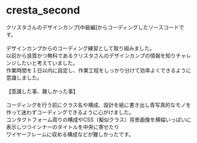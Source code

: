 # cresta_second
クリスタさんのデザインカンプ[中級編]からコーディングしたソースコードです。<br>
<br>
デザインカンプからのコーディング練習として取り組みました。<br>
以前から良質かつ無料であるクリスタさんのデザインカンプの情報を知りチャレンジしたいと考えていました。<br>
作業時間を１日以内に設定し、作業工程をしっかり分けて効率よくできるように意識しました。<br>
<br>
【意識した事、難しかった事】<br>
<br>
コーディングを行う前にクラス名や構成、設計を紙に書き出し青写真的なモノを作って迷わずコーディングできるように心がけました。<br>
コンタクトフォーム周りの構成やCSS（擬似クラス）背景画像を横幅いっぱいに表示しつつインナーのタイトルを中央に寄せたり<br>
ワイヤーフレームに収める構成などが難しかったです。<br>
